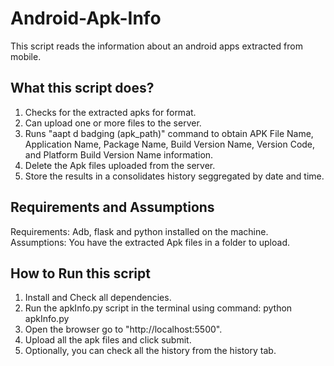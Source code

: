 # Android-Apk-Info
This script reads the information about an android apps extracted from mobile.

## What this script does?
1. Checks for the extracted apks for format.
2. Can upload one or more files to the server.
3. Runs "aapt d badging (apk_path)" command to obtain APK File Name, Application Name, Package Name, Build Version Name, Version Code, and Platform Build Version Name information.
4. Delete the Apk files uploaded from the server.
5. Store the results in a consolidates history seggregated by date and time.

## Requirements and Assumptions
Requirements: Adb, flask and python installed on the machine.
Assumptions: You have the extracted Apk files in a folder to upload.

## How to Run this script
1. Install and Check all dependencies.
2. Run the apkInfo.py script in the terminal using command: python apkInfo.py
3. Open the browser go to "http://localhost:5500".
4. Upload all the apk files and click submit.
5. Optionally, you can check all the history from the history tab.
